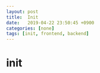 ```yaml
---
layout: post
title:  Init
date:   2019-04-22 23:50:45 +0900
categories: [none]
tags: [init, frontend, backend]
---
```


# init

